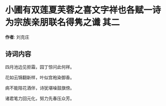 # 小圃有双莲夏芙蓉之喜文字祥也各赋一诗为宗族亲朋联名得隽之谶  其二

**作者**: 刘克庄

## 诗词内容

四月池边见拒霜，园丁惊问此何祥。

花如云锦翻新样，叶似宫袍染御香。

病不能陪花酒伴，诗犹堪噪鼓旗傍。

诸君笔力回元化，努力先春压众芳。

